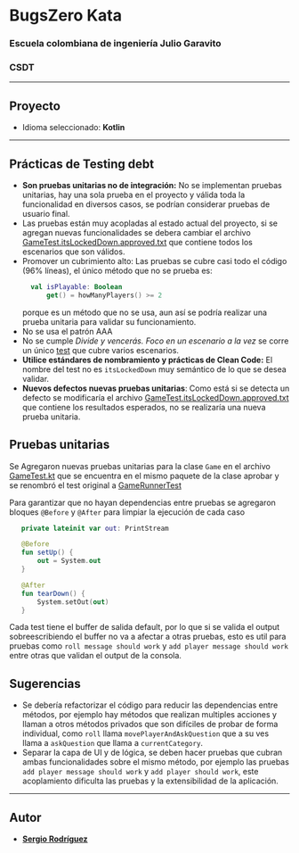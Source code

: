 # BugsZero Kata

### Escuela colombiana de ingeniería Julio Garavito
### CSDT

---
## Proyecto
* Idioma seleccionado: **Kotlin**
---
## Prácticas de Testing debt
* **Son pruebas unitarias no de integración:** No se implementan pruebas unitarias, hay una sola prueba en el proyecto y válida toda la funcionalidad en diversos casos,
  se podrían considerar pruebas de usuario final.
* Las pruebas están muy acopladas al estado actual del proyecto, si se agregan nuevas funcionalidades se debera cambiar
  el archivo [GameTest.itsLockedDown.approved.txt](kotlin/src/test/kotlin/com/adaptionsoft/games/trivia/GameTest.itsLockedDown.approved.txt)
  que contiene todos los escenarios que son válidos.
* Promover un cubrimiento alto: Las pruebas se cubre casi todo el código (96% líneas), el único método que no se prueba es:
  ```kotlin
    val isPlayable: Boolean
        get() = howManyPlayers() >= 2
  ```
   porque es un método que no se usa, aun así se podría realizar una prueba unitaria para validar su funcionamiento.
* No se usa el patrón AAA
* No se cumple _Divide y vencerás. Foco en un escenario a la vez_ se corre un único [test](kotlin/src/test/kotlin/com/adaptionsoft/games/trivia/GameTest.kt) que cubre varios escenarios.
* **Utilice estándares de nombramiento y prácticas de Clean Code:** El nombre del test no es `itsLockedDown` muy semántico 
  de lo que se desea validar.
* **Nuevos defectos nuevas pruebas unitarias**: Como está si se detecta un defecto se modificaría el archivo [GameTest.itsLockedDown.approved.txt](kotlin/src/test/kotlin/com/adaptionsoft/games/trivia/GameTest.itsLockedDown.approved.txt)
  que contiene los resultados esperados, no se realizaría una nueva prueba unitaria.
## Pruebas unitarias
Se Agregaron nuevas pruebas unitarias para la clase `Game` en el archivo [GameTest.kt](kotlin/src/test/kotlin/com/adaptionsoft/games/ugltrivia/GameTest.kt) que se encuentra en el mismo paquete de la clase aprobar
y se renombró el test original a [GameRunnerTest](kotlin/src/test/kotlin/com/adaptionsoft/games/trivia/GameRunnerTest.kt)

Para garantizar que no hayan dependencias entre pruebas se agregaron bloques `@Before` y `@After` para limpiar la ejecución de cada caso
 ```kotlin
    private lateinit var out: PrintStream

    @Before
    fun setUp() {
        out = System.out
    }

    @After
    fun tearDown() {
        System.setOut(out)
    }
```
Cada test tiene el buffer de salida default, por lo que si se valida el output sobreescribiendo el buffer 
no va a afectar a otras pruebas, esto es util para pruebas como `roll message should work` y `add player message should work` 
entre otras que validan el output de la consola.

## Sugerencias
* Se debería refactorizar el código para reducir las dependencias entre métodos, por ejemplo hay métodos que realizan multiples 
  acciones y llaman a otros métodos privados que son difíciles de probar de forma individual,
  como `roll` llama `movePlayerAndAskQuestion` que a su ves llama a `askQuestion` que llama a `currentCategory`.
* Separar la capa de UI y de lógica, se deben hacer pruebas que cubran ambas funcionalidades sobre el mismo método, por ejemplo
  las pruebas `add player message should work` y `add player should work`, este acoplamiento dificulta las pruebas y la extensibilidad de la aplicación.

---
## Autor
* **[Sergio Rodríguez](https://github.com/SergioRt1)** 